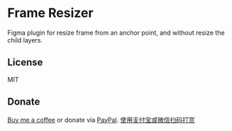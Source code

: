# Frame Resizer

Figma plugin for resize frame from an anchor point, and without resize the child layers.

## License

MIT

## Donate

[Buy me a coffee](https://www.buymeacoffee.com/ashung) or donate via [PayPal](https://www.paypal.me/ashung/5). [使用支付宝或微信扫码打赏](https://ashung.github.io/donate.html)

